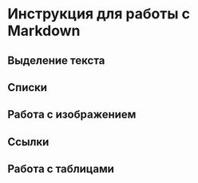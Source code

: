 # Инструкция для работы с Markdown

## Выделение текста 

## Списки

## Работа с изображением

## Ссылки 

## Работа с таблицами 